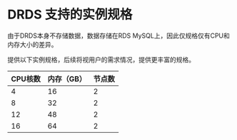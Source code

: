 # DRDS 支持的实例规格
由于DRDS本身不存储数据，数据存储在RDS MySQL上，因此仅规格仅有CPU和内存大小的差异。

提供以下实例规格，后续将视用户的需求情况，提供更丰富的规格。

|CPU核数|内存（GB）|节点数|
|-|-|-|
|4|16|2|
|8|32|2|
|12|48|2|
|16|64|2|
